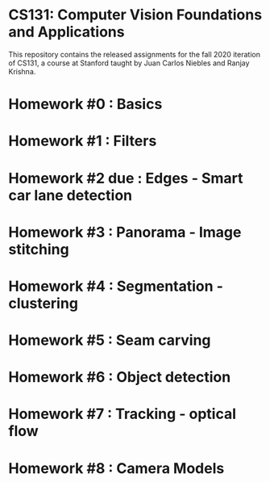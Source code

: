 # CS131: Computer Vision Foundations and Applications

This repository contains the released assignments for the fall 2020 iteration of CS131, a course at Stanford taught by Juan Carlos Niebles and Ranjay Krishna.

# Homework #0 : Basics

# Homework #1 : Filters

# Homework #2 due : Edges - Smart car lane detection

# Homework #3 : Panorama - Image stitching

# Homework #4 : Segmentation - clustering

# Homework #5 : Seam carving

# Homework #6 : Object detection

# Homework #7 : Tracking - optical flow

# Homework #8 : Camera Models
